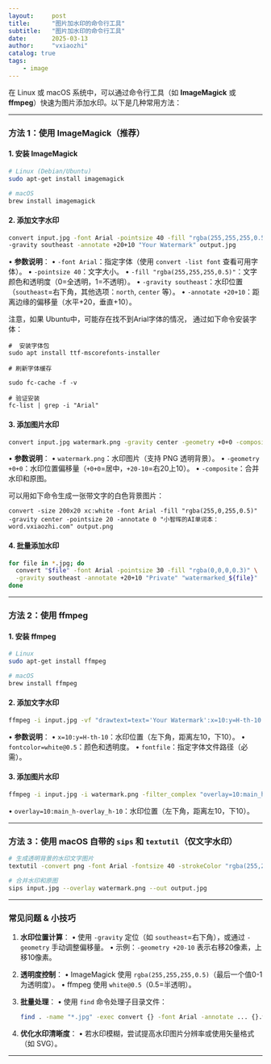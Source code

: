 ```yaml
---
layout:     post
title:      "图片加水印的命令行工具"
subtitle:   "图片加水印的命令行工具"
date:       2025-03-13
author:     "vxiaozhi"
catalog: true
tags:
    - image
---
```


在 Linux 或 macOS 系统中，可以通过命令行工具（如 **ImageMagick** 或 **ffmpeg**）快速为图片添加水印。以下是几种常用方法：

---

### **方法 1：使用 ImageMagick（推荐）**

#### **1. 安装 ImageMagick**

```bash
# Linux (Debian/Ubuntu)
sudo apt-get install imagemagick

# macOS
brew install imagemagick
```

#### **2. 添加文字水印**

```bash
convert input.jpg -font Arial -pointsize 40 -fill "rgba(255,255,255,0.5)" \
-gravity southeast -annotate +20+10 "Your Watermark" output.jpg
```

• **参数说明**：
  • `-font Arial`：指定字体（使用 `convert -list font` 查看可用字体）。
  • `-pointsize 40`：文字大小。
  • `-fill "rgba(255,255,255,0.5)"`：文字颜色和透明度（0=全透明，1=不透明）。
  • `-gravity southeast`：水印位置（`southeast`=右下角，其他选项：`north`, `center` 等）。
  • `-annotate +20+10`：距离边缘的偏移量（水平+20，垂直+10）。

注意，如果 Ubuntu中，可能存在找不到Arial字体的情况， 通过如下命令安装字体：

```
#  安装字体包
sudo apt install ttf-mscorefonts-installer

# 刷新字体缓存

sudo fc-cache -f -v

# 验证安装
fc-list | grep -i "Arial"
```

#### **3. 添加图片水印**

```bash
convert input.jpg watermark.png -gravity center -geometry +0+0 -composite output.jpg
```

• **参数说明**：
  • `watermark.png`：水印图片（支持 PNG 透明背景）。
  • `-geometry +0+0`：水印位置偏移量（`+0+0`=居中，`+20-10`=右20上10）。
  • `-composite`：合并水印和原图。

可以用如下命令生成一张带文字的白色背景图片：

```
convert -size 200x20 xc:white -font Arial -fill "rgba(255,0,255,0.5)" -gravity center -pointsize 20 -annotate 0 "小智晖的AI单词本：word.vxiaozhi.com" output.png
```

#### **4. 批量添加水印**
```bash
for file in *.jpg; do
  convert "$file" -font Arial -pointsize 30 -fill "rgba(0,0,0,0.3)" \
  -gravity southeast -annotate +20+10 "Private" "watermarked_${file}"
done
```

---

### **方法 2：使用 ffmpeg**

#### **1. 安装 ffmpeg**

```bash
# Linux
sudo apt-get install ffmpeg

# macOS
brew install ffmpeg
```

#### **2. 添加文字水印**

```bash
ffmpeg -i input.jpg -vf "drawtext=text='Your Watermark':x=10:y=H-th-10:fontsize=24:fontcolor=white@0.5:fontfile=/path/to/font.ttf" -q:v 1 output.jpg
```
• **参数说明**：
  • `x=10:y=H-th-10`：水印位置（左下角，距离左10，下10）。
  • `fontcolor=white@0.5`：颜色和透明度。
  • `fontfile`：指定字体文件路径（必需）。

#### **3. 添加图片水印**

```bash
ffmpeg -i input.jpg -i watermark.png -filter_complex "overlay=10:main_h-overlay_h-10" output.jpg
```
• `overlay=10:main_h-overlay_h-10`：水印位置（左下角，距离左10，下10）。

---

### **方法 3：使用 macOS 自带的 `sips` 和 `textutil`（仅文字水印）**

```bash
# 生成透明背景的水印文字图片
textutil -convert png -font Arial -fontsize 40 -strokeColor "rgba(255,255,255,0.5)" -text "Watermark" -output watermark.png

# 合并水印和原图
sips input.jpg --overlay watermark.png --out output.jpg
```

---

### **常见问题 & 小技巧**

1. **水印位置计算**：
   • 使用 `-gravity` 定位（如 `southeast`=右下角），或通过 `-geometry` 手动调整偏移量。
   • 示例：`-geometry +20-10` 表示右移20像素，上移10像素。

2. **透明度控制**：
   • ImageMagick 使用 `rgba(255,255,255,0.5)`（最后一个值0-1为透明度）。
   • ffmpeg 使用 `white@0.5`（0.5=半透明）。

3. **批量处理**：
   • 使用 `find` 命令处理子目录文件：
     ```bash
     find . -name "*.jpg" -exec convert {} -font Arial -annotate ... {}.watermarked.jpg \;
     ```

4. **优化水印清晰度**：
   • 若水印模糊，尝试提高水印图片分辨率或使用矢量格式（如 SVG）。

---
